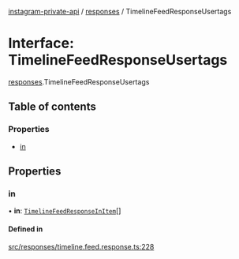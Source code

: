 [instagram-private-api](../../README.md) / [responses](../../modules/responses.md) / TimelineFeedResponseUsertags

# Interface: TimelineFeedResponseUsertags

[responses](../../modules/responses.md).TimelineFeedResponseUsertags

## Table of contents

### Properties

- [in](TimelineFeedResponseUsertags.md#in)

## Properties

### in

• **in**: [`TimelineFeedResponseInItem`](TimelineFeedResponseInItem.md)[]

#### Defined in

[src/responses/timeline.feed.response.ts:228](https://github.com/Nerixyz/instagram-private-api/blob/b3351b9/src/responses/timeline.feed.response.ts#L228)
